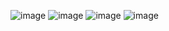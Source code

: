 ![image](https://user-images.githubusercontent.com/71998081/126839784-1d874086-f2ab-44d1-9309-119f75ef540c.png)
![image](https://user-images.githubusercontent.com/71998081/126839693-26ecc3a2-1879-4885-9cf6-3de334c7e06d.png)
![image](https://user-images.githubusercontent.com/71998081/126839409-3e9051e9-2349-4758-922b-cd60cf2e15f6.png)
![image](https://user-images.githubusercontent.com/71998081/126839440-b30288f7-d127-42e8-b745-af3caa8a5312.png)
